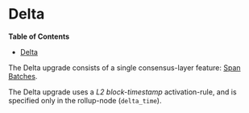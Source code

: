 # Delta

<!-- START doctoc generated TOC please keep comment here to allow auto update -->
<!-- DON'T EDIT THIS SECTION, INSTEAD RE-RUN doctoc TO UPDATE -->
**Table of Contents**

- [Delta](#delta)

<!-- END doctoc generated TOC please keep comment here to allow auto update -->

[span-batches]: ../../protocol/span-batches.md

The Delta upgrade consists of a single consensus-layer feature: [Span Batches][span-batches].

The Delta upgrade uses a _L2 block-timestamp_ activation-rule, and is specified only in the rollup-node (`delta_time`).
